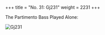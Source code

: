 +++
title = "No. 31: Gj231"
weight = 2231
+++

The Partimento Bass Played Alone:

![Gj231](/img/031DurNum.jpg)

